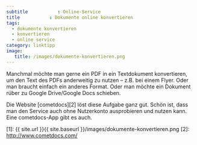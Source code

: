```yaml
---
subtitle           : Online-Service
title           : Dokumente online konvertieren
tags:
  - dokumente konvertieren
  - konvertieren
  - online service
category: linktipp
image:
   title: /images/dokumente-konvertieren.png
---
```

Manchmal möchte man gerne ein PDF in ein Textdokument konvertieren, um den Text des PDFs anderweitig zu nutzen – z.B. bei einem Flyer. Oder man braucht einfach ein anderes Format. Oder man möchte ein Dokument rüber zu Google Drive/Google Docs schieben.
<!--more-->

Die Website [cometdocs][2] löst diese Aufgabe ganz gut. Schön ist, dass man den Service auch ohne Nutzerkonto ausprobieren und nutzen kann. Eine cometdocs-App gibt es auch.

 [1]: {{ site.url }}{{ site.baseurl }}/images/dokumente-konvertieren.png
 [2]: http://www.cometdocs.com/